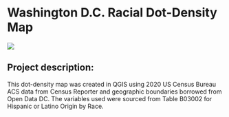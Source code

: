 # Washington D.C. Racial Dot-Density Map

<img src="ges383.3.png?raw=true"/>

## Project description:
This dot-density map was created in QGIS using 2020 US Census Bureau ACS data from Census Reporter and geographic boundaries borrowed from Open Data DC. The variables used were sourced from Table B03002 for Hispanic or Latino Origin by Race. 
